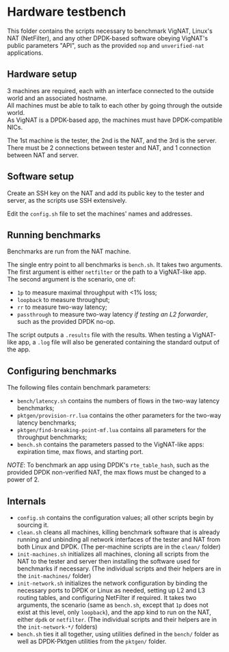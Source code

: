 # Hardware testbench

This folder contains the scripts necessary to benchmark VigNAT, Linux's NAT (NetFilter),
and any other DPDK-based software obeying VigNAT's public parameters "API", such as the provided `nop` and `unverified-nat` applications.

## Hardware setup

3 machines are required, each with an interface connected to the outside world and an associated hostname.  
All machines must be able to talk to each other by going through the outside world.  
As VigNAT is a DPDK-based app, the machines must have DPDK-compatible NICs.

The 1st machine is the tester, the 2nd is the NAT, and the 3rd is the server.  
There must be 2 connections between tester and NAT, and 1 connection between NAT and server.

## Software setup

Create an SSH key on the NAT and add its public key to the tester and server, as the scripts use SSH extensively.

Edit the `config.sh` file to set the machines' names and addresses.

## Running benchmarks

Benchmarks are run from the NAT machine.

The single entry point to all benchmarks is `bench.sh`. It takes two arguments.  
The first argument is either `netfilter` or the path to a VigNAT-like app.  
The second argument is the scenario, one of:  
- `1p` to measure maximal throughput with <1% loss;
- `loopback` to measure throughput;
- `rr` to measure two-way latency;
- `passthrough` to measure two-way latency _if testing an L2 forwarder_, such as the provided DPDK no-op.

The script outputs a `.results` file with the results. When testing a VigNAT-like app, a `.log` file will also be generated containing the standard output of the app.

## Configuring benchmarks

The following files contain benchmark parameters:
- `bench/latency.sh` contains the numbers of flows in the two-way latency benchmarks;
- `pktgen/provision-rr.lua` contains the other parameters for the two-way latency benchmarks;
- `pktgen/find-breaking-point-mf.lua` contains all parameters for the throughput benchmarks;
- `bench.sh` contains the parameters passed to the VigNAT-like apps: expiration time, max flows, and starting port.

*NOTE*: To benchmark an app using DPDK's `rte_table_hash`, such as the provided DPDK non-verified NAT, the max flows must be changed to a power of 2.

## Internals

- `config.sh` contains the configuration values; all other scripts begin by sourcing it.
- `clean.sh` cleans all machines, killing benchmark software that is already running and unbinding all network interfaces of the tester and NAT from both Linux and DPDK. (The per-machine scripts are in the `clean/` folder)
- `init-machines.sh` initializes all machines, cloning all scripts from the NAT to the tester and server then installing the software used for benchmarks if necessary. (The individual scripts and their helpers are in the `init-machines/` folder)
- `init-network.sh` initializes the network configuration by binding the necessary ports to DPDK or Linux as needed, setting up L2 and L3 routing tables, and configuring NetFilter if required. It takes two arguments, the scenario (same as `bench.sh`, except that `1p` does not exist at this level, only `loopback`), and the app kind to run on the NAT, either `dpdk` or `netfilter`. (The individual scripts and their helpers are in the `init-network-*/` folders)
- `bench.sh` ties it all together, using utilities defined in the `bench/` folder as well as DPDK-Pktgen utilities from the `pktgen/` folder.
